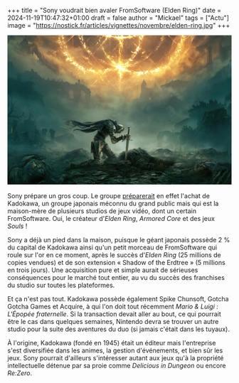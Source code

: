 +++
title = "Sony voudrait bien avaler FromSoftware (Elden Ring)"
date = 2024-11-19T10:47:32+01:00
draft = false
author = "Mickael"
tags = ["Actu"]
image = "https://nostick.fr/articles/vignettes/novembre/elden-ring.jpg"
+++

![Elden Ring](elden-ring.jpg "")

Sony prépare un gros coup. Le groupe [préparerait](https://www.reuters.com/markets/deals/sony-talks-buy-media-powerhouse-behind-elden-ring-sources-say-2024-11-19/) en effet l'achat de Kadokawa, un groupe japonais méconnu du grand public mais qui est la maison-mère de plusieurs studios de jeux vidéo, dont un certain FromSoftware. Oui, le créateur d'*Elden Ring*, *Armored Core* et des jeux *Souls* ! 

Sony a déjà un pied dans la maison, puisque le géant japonais possède 2 % du capital de Kadokawa ainsi qu'un petit morceau de FromSoftware qui roule sur l'or en ce moment, après le succès d'*Elden Ring* (25 millions de copies vendues) et de son extension « Shadow of the Erdtree » (5 millions en trois jours). Une acquisition pure et simple aurait de sérieuses conséquences pour le marché tout entier, au vu du succès des franchises du studio sur toutes les plateformes.

Et ça n'est pas tout. Kadokawa possède également Spike Chunsoft, Gotcha Gotcha Games et Acquire, à qui l'on doit tout récemment *Mario & Luigi : L'Épopée fraternelle*. Si la transaction devait aller au bout, ce qui pourrait être le cas dans quelques semaines, Nintendo devra se trouver un autre studio pour la suite des aventures du duo (si jamais c'était dans les tuyaux).

À l'origine, Kadokawa (fondé en 1945) était un éditeur mais l'entreprise s'est diversifiée dans les animes, la gestion d'événements, et bien sûr les jeux. Sony pourrait d'ailleurs s'intéresser autant aux jeux qu'à la propriété intellectuelle détenue par sa proie comme *Delicious in Dungeon* ou encore *Re:Zero*.